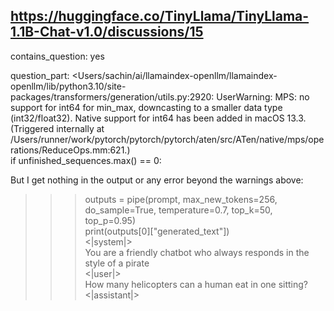 ## https://huggingface.co/TinyLlama/TinyLlama-1.1B-Chat-v1.0/discussions/15

contains_question: yes

question_part: <Users/sachin/ai/llamaindex-openllm/llamaindex-openllm/lib/python3.10/site-packages/transformers/generation/utils.py:2920: UserWarning: MPS: no support for int64 for min_max, downcasting to a smaller data type (int32/float32). Native support for int64 has been added in macOS 13.3. (Triggered internally at /Users/runner/work/pytorch/pytorch/pytorch/aten/src/ATen/native/mps/operations/ReduceOps.mm:621.)  
if unfinished_sequences.max() == 0:  
>>>   
But I get nothing in the output or any error beyond the warnings above:
>>> outputs = pipe(prompt, max_new_tokens=256, do_sample=True, temperature=0.7, top_k=50, top_p=0.95)  
>>> print(outputs[0]["generated_text"])  
<|system|>  
You are a friendly chatbot who always responds in the style of a pirate</s>  
<|user|>  
How many helicopters can a human eat in one sitting?</s>  
<|assistant|>